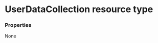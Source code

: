 # UserDataCollection resource type



### Properties
None

<!-- uuid: 6638dea5-c469-43be-8bd8-cc1bf3e61899
2015-10-16 09:35:07 UTC -->
<!-- {
  "type": "#page.annotation",
  "description": "UserDataCollection resource",
  "keywords": "",
  "section": "documentation",
  "tocPath": ""
}-->